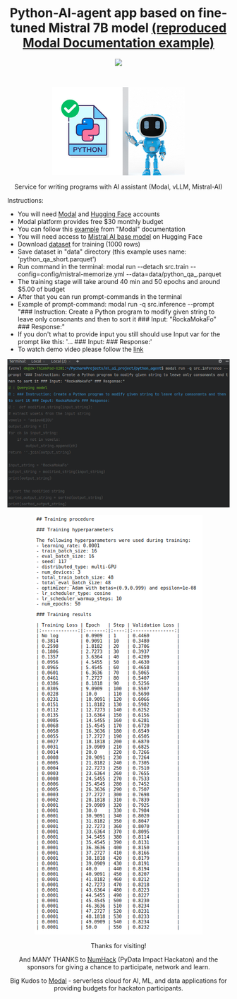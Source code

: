 <h1 align="center">Python-AI-agent app based on fine-tuned Mistral 7B model <a href="https://modal.com/docs/examples/llm-finetuning">(reproduced Modal Documentation example)</a></h1>
<p align="center"><img src="https://img.shields.io/badge/made_by-KD3821-purple"></p><br>

<p align="center"><img src="https://github.com/KD3821/python_qa_agent/blob/main/img/python-ai-agent.png?raw=true"></p>

<p align="center">Service for writing programs with AI assistant (Modal, vLLM, Mistral-AI)</p>

Instructions:
<ul>
<li>You will need <a href="https://modal.com/">Modal</a> and <a href="https://huggingface.co/">Hugging Face</a> accounts</li>
<li>Modal platform provides free $30 monthly budget</li>
<li>You can follow this <a href="https://modal.com/docs/examples/llm-finetuning">example</a> from "Modal" documentation</li>
<li>You will need access to <a href="https://huggingface.co/mistralai/Mistral-7B-v0.1">Mistral AI base model</a> on Hugging Face</li>
<li>Download <a href="https://huggingface.co/datasets/AdapterOcean/python-code-instructions-18k-alpaca-standardized_cluster_6_alpaca">dataset</a> for training (1000 rows)</li>
<li>Save dataset in "data" directory (this example uses name: 'python_qa_short.parquet')</li>
<li>Run command in the terminal: modal run --detach src.train --config=config/mistral-memorize.yml --data=data/python_qa_.parquet</li>
<li>The training stage will take around 40 min and 50 epochs and around $5.00 of budget</li>
<li>After that you can run prompt-commands in the terminal</li>
<li>Example of prompt-command:  modal run -q src.inference --prompt "### Instruction: Create a Python program to modify given string to leave only consonants and then to sort it ### Input: "RockaMokaFo" ### Response:"</li>
<li>If you don't what to provide input you still should use Input var for the prompt like this: '... ### Input: ### Response:'</li>
<li>To watch demo video please follow the <a href="https://drive.google.com/file/d/1ohn4ykPXDQ9JOxdGu8RT-JCe6V4pN_5I/view?usp=drive_link">link</a></li>
</ul>
<p align="center"><img src="https://github.com/kd3821/python_qa_agent/blob/main/img/screenshot_prompt.png?raw=true"></p>
<p align="center"><img src="https://github.com/kd3821/python_qa_agent/blob/main/img/training_stats.png?raw=true"></p>

<p align="center">Thanks for visiting!</p>
<p align="center">And MANY THANKS to <a href="https://pydata.org/numhack">NumHack</a> (PyData Impact Hackaton) and the sponsors for giving a chance to participate, network and learn.</p>
<p align="center">Big Kudos to <a href="https://modal.com/">Modal</a> - serverless cloud for AI, ML, and data applications for providing budgets for hackaton participants.</p>

